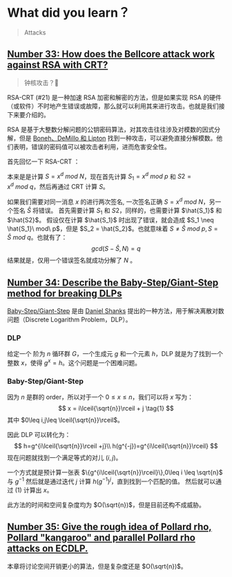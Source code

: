 # What did you learn？

> Attacks

## [Number 33: How does the Bellcore attack work against RSA with CRT?](https://bristolcrypto.blogspot.com/2015/05/52-things-number-33-how-does-bellcore.html)

> 钟核攻击？🐷

RSA-CRT (#21) 是一种加速 RSA 加密和解密的方法，但是如果实现 RSA 的硬件（或软件）不时地产生错误或故障，那么就可以利用其来进行攻击。也就是我们接下来要介绍的。

RSA 是基于大整数分解问题的公钥密码算法，对其攻击往往涉及对模数的因式分解，但是 [Boneh、DeMillo 和 Lipton](https://link.springer.com/article/10.1007/s001450010016) 找到一种攻击，可以避免直接分解模数。他们表明，错误的密码值可以被攻击者利用，进而危害安全性。

首先回忆一下 RSA-CRT ：

本来是是计算 $S=x^d\ mod\ N$，现在首先计算 $S_1=x^{d}\ mod\ p$ 和 $S2=x^{d}\ mod\ q$，然后再通过 CRT 计算 $S$。

如果我们需要对同一消息 $x$ 的进行两次签名, 一次签名正确 $S=x^d\ mod\ N$，另一个签名 $\hat{S}$ 将错误。
首先需要计算 $S_1$ 和 $S2$，同样的，也需要计算 $\hat{S_1}$ 和 $\hat{S2}$。
假设仅在计算 $\hat{S_1}$ 时出现了错误，就会造成 $S_1 \neq \hat{S_1}\ mod\ p$，但是 $S_2 = \hat{S_2}$。也就意味着 $S \neq \hat{S}\ mod\ p,S = \hat{S}\ mod\ q$。也就有了：
$$
gcd(S-\hat{S},N) = q
$$
结果就是，仅用一个错误签名就成功分解了 $N$ 。

## [Number 34: Describe the Baby-Step/Giant-Step method for breaking DLPs](https://bristolcrypto.blogspot.com/2015/05/52-things-number-15-describe-baby.html)

[Baby-Step/Giant-Step](https://en.wikipedia.org/wiki/Baby-step_giant-step) 是由 [Daniel Shanks](https://en.wikipedia.org/wiki/Daniel_Shanks) 提出的一种方法，用于解决离散对数问题（Discrete Logarithm Problem，DLP）。

### DLP

给定一个 阶为 $n$ 循环群 $G$，一个生成元 $g$ 和一个元素 $h$，DLP 就是为了找到一个整数 $x$，使得 $g^x = h$。这个问题是一个困难问题。

### Baby-Step/Giant-Step

因为 $n$ 是群的 order，所以对于一个 $0\leq x\leq n$，我们可以将 $x$ 写为：
$$
x = i\lceil{\sqrt{n}}\rceil + j \tag{1}
$$
其中 $0\leq i,j\leq \lceil{\sqrt{n}}\rceil$。

因此 DLP 可以转化为：
$$
h=g^{i\lceil{\sqrt{n}}\rceil +j}\\
h(g^{-j})=g^{i\lceil{\sqrt{n}}\rceil}
$$
现在问题就找到一个满足等式的对儿 $(i,j)$。

一个方式就是预计算一张表 $\{g^{i\lceil{\sqrt{n}}\rceil}\},0\leq i \leq \sqrt{n}$ 与 $g^{-1}$
然后就是通过迭代 $j$ 计算 $h(g^{-1})^j$，直到找到一个匹配的值。
然后就可以通过 $(1)$ 计算出 $x$。

此方法的时间和空间复杂度均为 $O(\sqrt{n})$，但是目前还构不成威胁。

## [Number 35: Give the rough idea of Pollard rho, Pollard "kangaroo" and parallel Pollard rho attacks on ECDLP.](https://bristolcrypto.blogspot.com/2015/06/52-things-number-35-give-rough-idea-of.html)

本章将讨论空间开销更小的算法，但是复杂度还是 $O(\sqrt{n})$。




